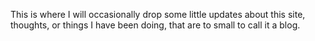 This is where I will occasionally drop some little updates about this site, thoughts, or things I have been doing, that are to small to call it a blog.

